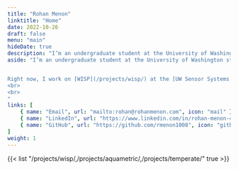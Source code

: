 ```yaml
---
title: "Rohan Menon"
linktitle: "Home"
date: 2022-10-26
draft: false
menu: "main"
hideDate: true
description: "I’m an undergraduate student at the University of Washington studying electrical engineering. Additionally, I'm interested in robotics, software and design."
aside: "I’m an undergraduate student at the University of Washington studying electrical engineering. Additionally, I'm interested in robotics, software and design.


Right now, I work on [WISP](/projects/wisp/) at the [UW Sensor Systems Lab](https://sensor.cs.washington.edu/).
<br>
<br>
"
links: [
    { name: "Email", url: "mailto:rohan@rohanmenon.com", icon: "mail" },
    { name: "LinkedIn", url: "https://www.linkedin.com/in/rohan-menon-46518415a/", icon: "linkedin" },
    { name: "GitHub", url: "https://github.com/rmenon1008", icon: "github" },
]
weight: 1
---
```

<!-- ## Featured projects -->
{{< list "/projects/wisp/,/projects/aquametric/,/projects/temperate/" true >}}